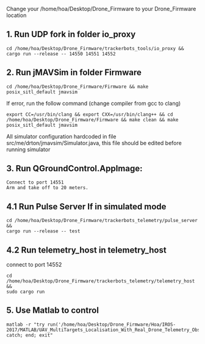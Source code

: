 Change your /home/hoa/Desktop/Drone_Firmware to your Drone_Firmware location
## 1. Run UDP fork in folder io_proxy
```
cd /home/hoa/Desktop/Drone_Firmware/trackerbots_tools/io_proxy && cargo run --release -- 14550 14551 14552
```

## 2. Run jMAVSim in folder Firmware

```
cd /home/hoa/Desktop/Drone_Firmware/Firmware && make posix_sitl_default jmavsim 
```
If error, run the follow command (change compiler from gcc to clang)
```
export CC=/usr/bin/clang && export CXX=/usr/bin/clang++ && cd /home/hoa/Desktop/Drone_Firmware/Firmware && make clean && make posix_sitl_default jmavsim 
```
All simulator configuration hardcoded in file src/me/drton/jmavsim/Simulator.java, this file should be edited before running simulator
## 3. Run QGroundControl.AppImage: 
```
Connect to port 14551 
Arm and take off to 20 meters.
```
## 4.1 Run Pulse Server If in simulated mode
```
cd /home/hoa/Desktop/Drone_Firmware/trackerbots_telemetry/pulse_server && 
cargo run --release -- test
```
## 4.2 Run telemetry_host in telemetry_host
connect to port 14552
```
cd /home/hoa/Desktop/Drone_Firmware/trackerbots_telemetry/telemetry_host && 
sudo cargo run
```

## 5. Use Matlab to control
```
matlab -r "try run('/home/hoa/Desktop/Drone_Firmware/Hoa/IROS-2017/MATLAB/UAV_MultiTargets_Localisation_With_Real_Drone_Telemetry_Obs.m'); catch; end; exit"
```